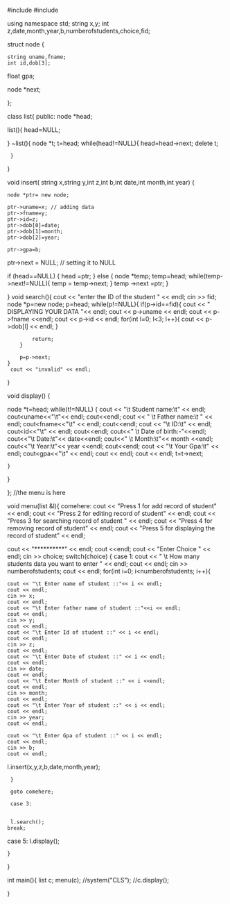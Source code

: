 #include<iostream>
#include <cstdlib>

using namespace std;
 string x,y;
 int z,date,month,year,b,numberofstudents,choice,fid;

 struct node {

 	string uname,fname;
 	int id,dob[3];
   float gpa;

   node *next;

 };

 class list{
 public:
 node *head;


 list(){
head=NULL;


 }
 ~list(){
 	node *t;
 	t=head;
 	while(head!=NULL){
 		head=head->next;
 		delete t;

	 }
 }

 void insert( string x,string y,int z,int b,int date,int month,int year)
 {

 	node *ptr= new node;

 	ptr->uname=x; // adding data
 	ptr->fname=y;
 	ptr->id=z;
 	ptr->dob[0]=date;
 	ptr->dob[1]=month;
 	ptr->dob[2]=year;

 	ptr->gpa=b;
 ptr->next = NULL; // setting it to NULL

  if (head==NULL)
{
  head =ptr;
}
else
 {
node *temp;
temp=head;
while(temp->next!=NULL){
temp = temp->next;
}
   temp ->next =ptr;
}

 }
void search(){
cout << "enter the ID of the student " << endl;
cin >> fid;
node *p=new node;
    p=head;
    while(p!=NULL){
        if(p->id==fid){
            cout << " DISPLAYING YOUR DATA "<< endl;
            cout <<   p->uname  << endl;
            cout <<   p->fname  <<endl;
            cout <<   p->id     << endl;
            for(int l=0; l<3; l++){
                cout <<   p->dob[l]   << endl;
            }


            return;
        }

        p=p->next;
    }
     cout << "invalid" << endl;





}

 void display()
{

  node *t=head;
    while(t!=NULL)
    {
        cout << "\t Student name:\t" << endl;
       cout<<t->uname<<"\t"<< endl;
       cout<<endl;
       cout << " \t Father name:\t " << endl;
      cout<<t->fname<<"\t" << endl;
      cout<<endl;
      cout << "\t ID:\t" << endl;
      cout<<t->id<<"\t" << endl;
      cout<<endl;
     cout<<" \t Date of birth:-"<<endl;
	cout<<"\t Date:\t"<< date<<endl;
	cout<<" \t Month:\t"<< month <<endl;
	cout<<"\t Year:\t"<< year <<endl;
	cout<<endl;
	cout << "\t Your Gpa:\t" << endl;
      cout<<t->gpa<<"\t" << endl;
      cout << endl;
      cout << endl;
      t=t->next;

    }

}


};
//the menu is here

void menu(list &l){
    comehere:
cout << "Press 1 for add record of student"             << endl;
cout << "Press 2 for editing record of student"         << endl;
cout << "Press 3 for searching record of student "      << endl;
cout << "Press 4 for removing record of student"        <<  endl;
cout << "Press 5 for displaying the  record of student" << endl;

cout << "**********" << endl;
cout <<endl;
cout << "Enter Choice " << endl;
cin >> choice;
	switch(choice)
	{
	case 1:
	cout << " \t How many students data you want to enter " << endl;
	cout << endl;
	cin >> numberofstudents;
	cout << endl;
	for(int i=0; i<numberofstudents; i++){

	cout << "\t Enter name of student ::"<< i << endl;
	cout << endl;
	cin >> x;
	cout << endl;
	cout << "\t Enter father name of student ::"<<i << endl;
	cout << endl;
	cin >> y;
	cout << endl;
	cout << "\t Enter Id of student ::" << i << endl;
	cout << endl;
	cin >> z;
	cout << endl;
	cout << "\t Enter Date of student ::" << i << endl;
	cout << endl;
	cin >> date;
	cout << endl;
	cout << "\t Enter Month of student ::" << i <<endl;
	cout << endl;
	cin >> month;
	cout << endl;
	cout << "\t Enter Year of student ::" << i << endl;
	cout << endl;
	cin >> year;
	cout << endl;

	cout << "\t Enter Gpa of student ::" << i << endl;
	cout << endl;
	cin >> b;
	cout << endl;

l.insert(x,y,z,b,date,month,year);

	 }

	 goto comehere;

	 case 3:


	 l.search();
    break;
case 5:
    l.display();




	}
}

int main(){
list c;
menu(c);
//system("CLS");
//c.display();

}
